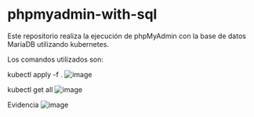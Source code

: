 # phpmyadmin-with-sql
Este repositorio realiza la ejecución de phpMyAdmin con la base de datos MariaDB utilizando kubernetes.

Los comandos utilizados son:

kubectl apply -f .
![image](https://github.com/Jeimyva/phpmyadmin-with-mariadb/assets/170283820/e2dcbd92-35e1-4048-86c9-d83680c1473f)

kubectl get all
![image](https://github.com/Jeimyva/phpmyadmin-with-mariadb/assets/170283820/619c2531-1d76-49ee-b0f1-c1a6963059d2)

Evidencia
![image](https://github.com/Jeimyva/phpmyadmin-with-mariadb/assets/170283820/91ddb576-03ca-46bf-9f8a-c6c31a025fad)

